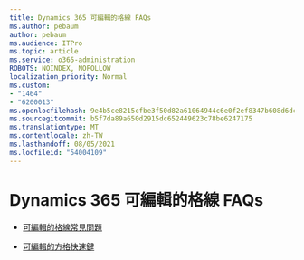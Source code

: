 ```yaml
---
title: Dynamics 365 可編輯的格線 FAQs
ms.author: pebaum
author: pebaum
ms.audience: ITPro
ms.topic: article
ms.service: o365-administration
ROBOTS: NOINDEX, NOFOLLOW
localization_priority: Normal
ms.custom:
- "1464"
- "6200013"
ms.openlocfilehash: 9e4b5ce8215cfbe3f50d82a61064944c6e0f2ef8347b608d6dc81cd8cf66d2e6
ms.sourcegitcommit: b5f7da89a650d2915dc652449623c78be6247175
ms.translationtype: MT
ms.contentlocale: zh-TW
ms.lasthandoff: 08/05/2021
ms.locfileid: "54004109"
---
```

# <a name="dynamics-365-editable-grid-faqs"></a>Dynamics 365 可編輯的格線 FAQs

* [可編輯的格線常見問題](https://docs.microsoft.com/dynamics365/customer-engagement/customize/make-grids-lists-editable-custom-control#frequently-asked-questions-faqs)

* [可編輯的方格快速鍵](https://docs.microsoft.com/dynamics365/customer-engagement/basics/keyboard-shortcuts#editable-grids-views)
